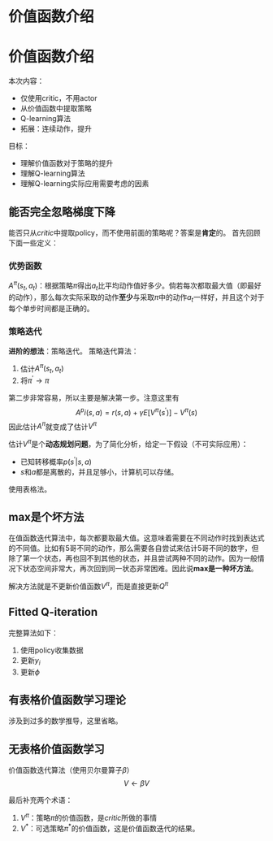 # 价值函数介绍

# 价值函数介绍
本次内容：
- 仅使用critic，不用actor
- 从价值函数中提取策略
- Q-learning算法
- 拓展：连续动作，提升
  
目标：
- 理解价值函数对于策略的提升
- 理解Q-learning算法
- 理解Q-learning实际应用需要考虑的因素

## 能否完全忽略梯度下降
能否只从*critic*中提取policy，而不使用前面的策略呢？答案是**肯定**的。
首先回顾下面一些定义：
### 优势函数
$A^\pi(s_t, a_t)$：根据策略$\pi$得出$a_t$比平均动作值好多少。倘若每次都取最大值（即最好的动作），那么每次实际采取的动作**至少**与采取$\pi$中的动作$a_t$一样好，并且这个对于每个单步时间都是正确的。

### 策略迭代
**进阶的想法**：策略迭代。
策略迭代算法：
1. 估计$A^\pi(s_t, a_t)$
2. 将$\pi^{\prime} \rightarrow \pi$

第二步非常容易，所以主要是解决第一步。注意这里有$$A^pi(s, a) = r(s, a) + \gamma E[V^\pi(s^\prime)] - V^\pi(s)$$因此估计$A^\pi$就变成了估计$V^\pi$

估计$V^\pi$是个**动态规划问题**，为了简化分析，给定一下假设（不可实际应用）：
- 已知转移概率$p(s^{\prime}|s, a)$
- $s$和$a$都是离散的，并且足够小，计算机可以存储。

使用表格法。

## max是个坏方法
在值函数迭代算法中，每次都要取最大值。这意味着需要在不同动作时找到表达式的不同值。比如有5哥不同的动作，那么需要各自尝试来估计5哥不同的数字，但除了第一个状态，再也回不到其他的状态，并且尝试两种不同的动作。因为一般情况下状态空间非常大，再次回到同一状态非常困难。因此说**max是一种坏方法**。

解决方法就是不更新价值函数$V^\pi$，而是直接更新$Q^\pi$

## Fitted Q-iteration
完整算法如下：
1. 使用policy收集数据
2. 更新$y_i$
3. 更新$\phi$

## 有表格价值函数学习理论
涉及到过多的数学推导，这里省略。

## 无表格价值函数学习
价值函数迭代算法（使用贝尔曼算子$\beta$）
$$V \leftarrow \beta V$$

最后补充两个术语：
1. $V^\pi$：策略$\pi$的价值函数，是$critic$所做的事情
2. $V^*$：可选策略$\pi^*$的价值函数，这是价值函数迭代的结果。
